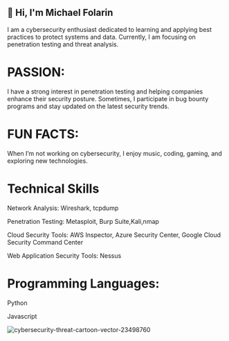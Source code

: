 ## 👋 Hi, I'm Michael Folarin

I am a cybersecurity enthusiast dedicated to learning and applying best practices to protect systems and data. Currently, I am focusing on penetration testing and threat analysis. 

# PASSION:
I have a strong interest in penetration testing and helping companies enhance their security posture. Sometimes, I participate in bug bounty programs and stay updated on the latest security trends.

# FUN FACTS:
When I’m not working on cybersecurity, I enjoy music, coding, gaming, and exploring new technologies.

# Technical Skills
 Network Analysis: Wireshark, tcpdump
 
Penetration Testing: Metasploit, Burp Suite,Kali,nmap

Cloud Security Tools: AWS Inspector, Azure Security Center, Google Cloud Security Command Center

Web Application Security Tools: Nessus


# Programming Languages:
Python

Javascript

![cybersecurity-threat-cartoon-vector-23498760](https://github.com/user-attachments/assets/b6450e2d-e61b-433b-8d39-56ad3e6cc109)

